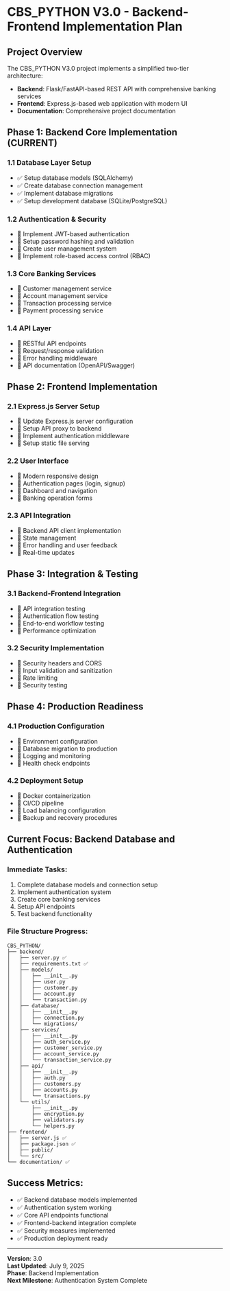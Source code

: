 # CBS_PYTHON V3.0 - Backend-Frontend Implementation Plan

## Project Overview

The CBS_PYTHON V3.0 project implements a simplified two-tier architecture:
- **Backend**: Flask/FastAPI-based REST API with comprehensive banking services
- **Frontend**: Express.js-based web application with modern UI
- **Documentation**: Comprehensive project documentation

## Phase 1: Backend Core Implementation (CURRENT)

### 1.1 Database Layer Setup
- ✅ Setup database models (SQLAlchemy)
- ✅ Create database connection management
- ✅ Implement database migrations
- ✅ Setup development database (SQLite/PostgreSQL)

### 1.2 Authentication & Security
- 🔄 Implement JWT-based authentication
- 🔄 Setup password hashing and validation
- 🔄 Create user management system
- 🔄 Implement role-based access control (RBAC)

### 1.3 Core Banking Services
- 🔄 Customer management service
- 🔄 Account management service
- 🔄 Transaction processing service
- 🔄 Payment processing service

### 1.4 API Layer
- 🔄 RESTful API endpoints
- 🔄 Request/response validation
- 🔄 Error handling middleware
- 🔄 API documentation (OpenAPI/Swagger)

## Phase 2: Frontend Implementation

### 2.1 Express.js Server Setup
- 🔄 Update Express.js server configuration
- 🔄 Setup API proxy to backend
- 🔄 Implement authentication middleware
- 🔄 Setup static file serving

### 2.2 User Interface
- 🔄 Modern responsive design
- 🔄 Authentication pages (login, signup)
- 🔄 Dashboard and navigation
- 🔄 Banking operation forms

### 2.3 API Integration
- 🔄 Backend API client implementation
- 🔄 State management
- 🔄 Error handling and user feedback
- 🔄 Real-time updates

## Phase 3: Integration & Testing

### 3.1 Backend-Frontend Integration
- 🔄 API integration testing
- 🔄 Authentication flow testing
- 🔄 End-to-end workflow testing
- 🔄 Performance optimization

### 3.2 Security Implementation
- 🔄 Security headers and CORS
- 🔄 Input validation and sanitization
- 🔄 Rate limiting
- 🔄 Security testing

## Phase 4: Production Readiness

### 4.1 Production Configuration
- 🔄 Environment configuration
- 🔄 Database migration to production
- 🔄 Logging and monitoring
- 🔄 Health check endpoints

### 4.2 Deployment Setup
- 🔄 Docker containerization
- 🔄 CI/CD pipeline
- 🔄 Load balancing configuration
- 🔄 Backup and recovery procedures

## Current Focus: Backend Database and Authentication

### Immediate Tasks:
1. Complete database models and connection setup
2. Implement authentication system
3. Create core banking services
4. Setup API endpoints
5. Test backend functionality

### File Structure Progress:
```
CBS_PYTHON/
├── backend/
│   ├── server.py ✅
│   ├── requirements.txt ✅
│   ├── models/
│   │   ├── __init__.py
│   │   ├── user.py
│   │   ├── customer.py
│   │   ├── account.py
│   │   └── transaction.py
│   ├── database/
│   │   ├── __init__.py
│   │   ├── connection.py
│   │   └── migrations/
│   ├── services/
│   │   ├── __init__.py
│   │   ├── auth_service.py
│   │   ├── customer_service.py
│   │   ├── account_service.py
│   │   └── transaction_service.py
│   ├── api/
│   │   ├── __init__.py
│   │   ├── auth.py
│   │   ├── customers.py
│   │   ├── accounts.py
│   │   └── transactions.py
│   └── utils/
│       ├── __init__.py
│       ├── encryption.py
│       ├── validators.py
│       └── helpers.py
├── frontend/
│   ├── server.js ✅
│   ├── package.json ✅
│   ├── public/
│   └── src/
└── documentation/ ✅
```

## Success Metrics:
- ✅ Backend database models implemented
- ✅ Authentication system working
- ✅ Core API endpoints functional
- ✅ Frontend-backend integration complete
- ✅ Security measures implemented
- ✅ Production deployment ready

---

**Version**: 3.0  
**Last Updated**: July 9, 2025  
**Phase**: Backend Implementation  
**Next Milestone**: Authentication System Complete
